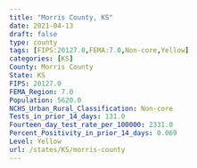 ```yaml
---
title: "Morris County, KS"
date: 2021-04-13
draft: false
type: county
tags: [FIPS:20127.0,FEMA:7.0,Non-core,Yellow]
categories: [KS]
County: Morris County
State: KS
FIPS: 20127.0
FEMA_Region: 7.0
Population: 5620.0
NCHS_Urban_Rural_Classification: Non-core
Tests_in_prior_14_days: 131.0
Fourteen_day_test_rate_per_100000: 2331.0
Percent_Positivity_in_prior_14_days: 0.069
Level: Yellow
url: /states/KS/morris-county
---
```



